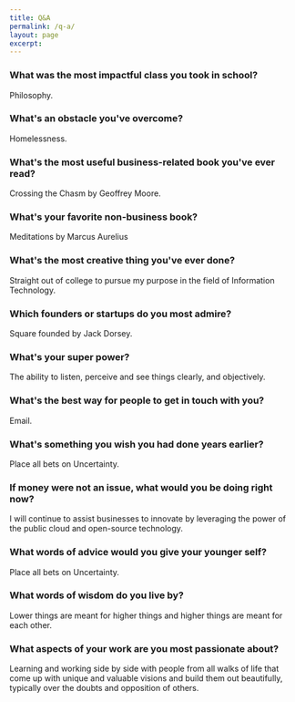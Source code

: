 ```yaml
---
title: Q&A
permalink: /q-a/
layout: page
excerpt: 
---
```


### What was the most impactful class you took in school?
Philosophy.


### What's an obstacle you've overcome?
Homelessness.


### What's the most useful business-related book you've ever read?
Crossing the Chasm by Geoffrey Moore.

### What's your favorite non-business book?
Meditations by Marcus Aurelius

### What's the most creative thing you've ever done?
Straight out of college to pursue my purpose in the field of Information Technology.

### Which founders or startups do you most admire?
Square founded by Jack Dorsey.

### What's your super power?
The ability to listen, perceive and see things clearly, and objectively.

### What's the best way for people to get in touch with you?
Email.

### What's something you wish you had done years earlier?
Place all bets on Uncertainty.

### If money were not an issue, what would you be doing right now?
I will continue to assist businesses to innovate by leveraging the power of the public cloud and open-source technology.

### What words of advice would you give your younger self?
Place all bets on Uncertainty.

### What words of wisdom do you live by?
Lower things are meant for higher things and higher things are meant for each other.

### What aspects of your work are you most passionate about?
Learning and working side by side with people from all walks of life that come up with unique and valuable visions and build them out beautifully, typically over the doubts and opposition of others.